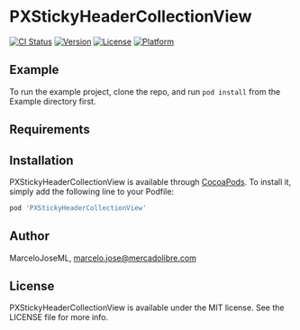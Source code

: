 # PXStickyHeaderCollectionView

[![CI Status](https://img.shields.io/travis/MarceloJoseML/PXStickyHeaderCollectionView.svg?style=flat)](https://travis-ci.org/MarceloJoseML/PXStickyHeaderCollectionView)
[![Version](https://img.shields.io/cocoapods/v/PXStickyHeaderCollectionView.svg?style=flat)](https://cocoapods.org/pods/PXStickyHeaderCollectionView)
[![License](https://img.shields.io/cocoapods/l/PXStickyHeaderCollectionView.svg?style=flat)](https://cocoapods.org/pods/PXStickyHeaderCollectionView)
[![Platform](https://img.shields.io/cocoapods/p/PXStickyHeaderCollectionView.svg?style=flat)](https://cocoapods.org/pods/PXStickyHeaderCollectionView)

## Example

To run the example project, clone the repo, and run `pod install` from the Example directory first.

## Requirements

## Installation

PXStickyHeaderCollectionView is available through [CocoaPods](https://cocoapods.org). To install
it, simply add the following line to your Podfile:

```ruby
pod 'PXStickyHeaderCollectionView'
```

## Author

MarceloJoseML, marcelo.jose@mercadolibre.com

## License

PXStickyHeaderCollectionView is available under the MIT license. See the LICENSE file for more info.
